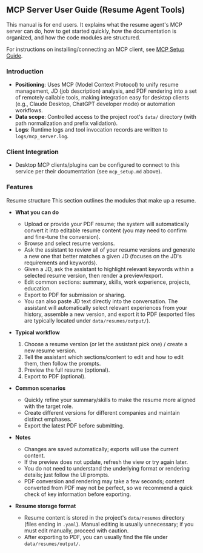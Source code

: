 ## MCP Server User Guide (Resume Agent Tools)

This manual is for end users. It explains what the resume agent's MCP server can do, how to get started quickly, how the documentation is organized, and how the code modules are structured.

For instructions on installing/connecting an MCP client, see [MCP Setup Guide](./MCP_SETUP.md).

### Introduction
- **Positioning**: Uses MCP (Model Context Protocol) to unify resume management, JD (job description) analysis, and PDF rendering into a set of remotely callable tools, making integration easy for desktop clients (e.g., Claude Desktop, ChatGPT developer mode) or automation workflows.
- **Data scope**: Controlled access to the project root's `data/` directory (with path normalization and prefix validation).
- **Logs**: Runtime logs and tool invocation records are written to `logs/mcp_server.log`.
 
### Client Integration
- Desktop MCP clients/plugins can be configured to connect to this service per their documentation (see `mcp_setup.md` above).

### Features

Resume structure
This section outlines the modules that make up a resume.

- **What you can do**
  - Upload or provide your PDF resume; the system will automatically convert it into editable resume content (you may need to confirm and fine-tune the conversion).
  - Browse and select resume versions.
  - Ask the assistant to review all of your resume versions and generate a new one that better matches a given JD (focuses on the JD's requirements and keywords).
  - Given a JD, ask the assistant to highlight relevant keywords within a selected resume version, then render a preview/export.
  - Edit common sections: summary, skills, work experience, projects, education.
  - Export to PDF for submission or sharing.
  - You can also paste JD text directly into the conversation. The assistant will automatically select relevant experiences from your history, assemble a new version, and export it to PDF (exported files are typically located under `data/resumes/output/`).

- **Typical workflow**
  1. Choose a resume version (or let the assistant pick one) / create a new resume version.
  2. Tell the assistant which sections/content to edit and how to edit them, then follow the prompts.
  3. Preview the full resume (optional).
  4. Export to PDF (optional).

- **Common scenarios**
  - Quickly refine your summary/skills to make the resume more aligned with the target role.
  - Create different versions for different companies and maintain distinct emphases.
  - Export the latest PDF before submitting.

- **Notes**
  - Changes are saved automatically; exports will use the current content.
  - If the preview does not update, refresh the view or try again later.
  - You do not need to understand the underlying format or rendering details; just follow the UI prompts.
  - PDF conversion and rendering may take a few seconds; content converted from PDF may not be perfect, so we recommend a quick check of key information before exporting.
 
- **Resume storage format**
  - Resume content is stored in the project's `data/resumes` directory (files ending in `.yaml`). Manual editing is usually unnecessary; if you must edit manually, proceed with caution.
  - After exporting to PDF, you can usually find the file under `data/resumes/output/`.
